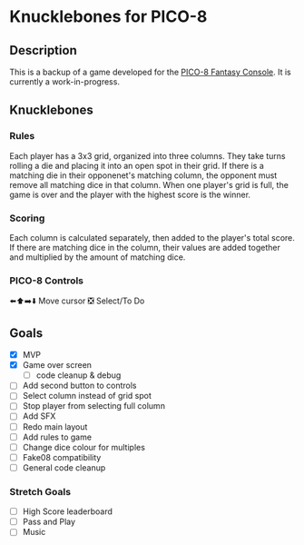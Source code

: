 # Knucklebones for PICO-8
## Description
This is a backup of a game developed for the [PICO-8 Fantasy Console](https://www.lexaloffle.com/pico-8.php). It is currently a work-in-progress.
## Knucklebones
### Rules
Each player has a 3x3 grid, organized into three columns. They take turns rolling a die and placing it into an open spot in their grid. If there is a matching die in their opponenet's matching column, the opponent must remove all matching dice in that column. When one player's grid is full, the game is over and the player with the highest score is the winner.
### Scoring
Each column is calculated separately, then added to the player's total score. If there are matching dice in the column, their values are added together and multiplied by the amount of matching dice.
### PICO-8 Controls
⬅️⬆️➡️⬇️ Move cursor
❎ Select/To Do
## Goals
- [x] MVP
- [x] Game over screen
    - [ ] code cleanup & debug
- [ ] Add second button to controls
- [ ] Select column instead of grid spot
- [ ] Stop player from selecting full column
- [ ] Add SFX
- [ ] Redo main layout
- [ ] Add rules to game
- [ ] Change dice colour for multiples
- [ ] Fake08 compatibility
- [ ] General code cleanup
### Stretch Goals
- [ ] High Score leaderboard
- [ ] Pass and Play
- [ ] Music